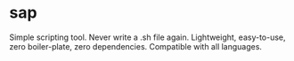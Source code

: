 # sap
Simple scripting tool. Never write a .sh file again. Lightweight, easy-to-use, zero boiler-plate, zero dependencies. Compatible with all languages.
